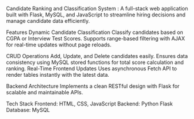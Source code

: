 Candidate Ranking and Classification System :
A full-stack web application built with Flask, MySQL, and JavaScript to streamline hiring decisions and manage candidate data efficiently.

Features
Dynamic Candidate Classification
Classify candidates based on CGPA or Interview Test Scores.
Supports range-based filtering with AJAX for real-time updates without page reloads.

CRUD Operations
Add, Update, and Delete candidates easily.
Ensures data consistency using MySQL stored functions for total score calculation and ranking.
Real-Time Frontend Updates
Uses asynchronous Fetch API to render tables instantly with the latest data.

Backend Architecture
Implements a clean RESTful design with Flask for scalable and maintainable APIs.

Tech Stack
Frontend: HTML, CSS, JavaScript
Backend: Python Flask
Database: MySQL
